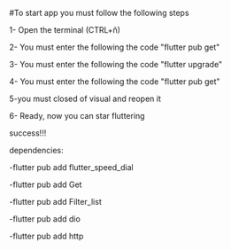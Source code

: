 #To start app you must follow the following steps

1- Open the terminal (CTRL+ñ)

2- You must enter the following the code "flutter pub get"

3- You must enter the following the code "flutter upgrade"

4- You must enter the following the code "flutter pub get"

5-you must closed of visual and reopen it

6- Ready, now you can star fluttering

success!!!

dependencies:

-flutter pub add flutter_speed_dial

-flutter pub add Get

-flutter pub add Filter_list

-flutter pub add dio

-flutter pub add http


